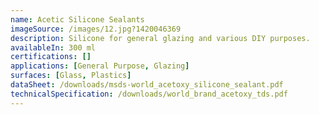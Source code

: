```yaml
---
name: Acetic Silicone Sealants
imageSource: /images/12.jpg?1420046369
description: Silicone for general glazing and various DIY purposes.
availableIn: 300 ml
certifications: []
applications: [General Purpose, Glazing]
surfaces: [Glass, Plastics]
dataSheet: /downloads/msds-world_acetoxy_silicone_sealant.pdf
technicalSpecification: /downloads/world_brand_acetoxy_tds.pdf
---
```


